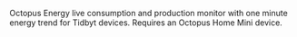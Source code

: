 Octopus Energy live consumption and production monitor with one minute energy trend for Tidbyt devices.
Requires an Octopus Home Mini device.
